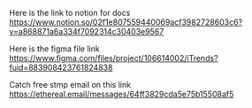 Here is the link to notion for docs https://www.notion.so/02f1e807559440069acf3982728603c6?v=a868871a6a334f7092314c30403e9567

Here is the figma file link https://www.figma.com/files/project/106614002/iTrends?fuid=883908423761824838

Catch free stmp email on this link https://ethereal.email/messages/64ff3829cda5e75b15508af5
